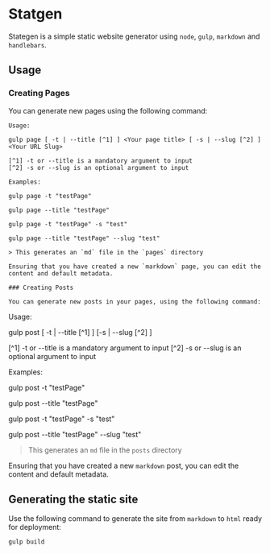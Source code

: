 # Statgen 

Stategen is a simple static website generator using `node`, `gulp`, `markdown` and `handlebars`. 

## Usage

### Creating Pages

You can generate new pages using the following command:

```
Usage:

gulp page [ -t | --title [^1] ] <Your page title> [ -s | --slug [^2] ] <Your URL Slug>

[^1] -t or --title is a mandatory argument to input
[^2] -s or --slug is an optional argument to input

Examples:

gulp page -t "testPage"

gulp page --title "testPage"

gulp page -t "testPage" -s "test"

gulp page --title "testPage" --slug "test"

> This generates an `md` file in the `pages` directory

Ensuring that you have created a new `markdown` page, you can edit the content and default metadata.

### Creating Posts

You can generate new posts in your pages, using the following command:

```
Usage:

gulp post [ -t | --title [^1] ] <Your page title> [-s | --slug [^2] ] <Your URL Slug>

[^1] -t or --title is a mandatory argument to input
[^2] -s or --slug is an optional argument to input

Examples:

gulp post -t "testPage"

gulp post --title "testPage"

gulp post -t "testPage" -s "test"

gulp post --title "testPage" --slug "test"

> This generates an `md` file in the `posts` directory

Ensuring that you have created a new `markdown` post, you can edit the content and default metadata.

## Generating the static site

Use the following command to generate the site from `markdown` to `html` ready for deployment:

```
gulp build
```